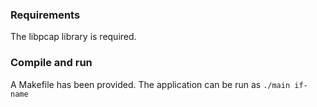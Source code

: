 ### Requirements
The libpcap library is required.

### Compile and run
A Makefile has been provided. The application can be run as
```./main if-name```